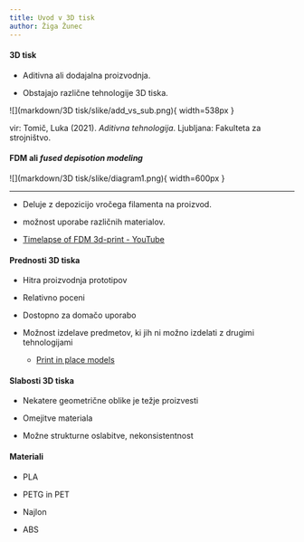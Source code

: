 ```yaml
---
title: Uvod v 3D tisk
author: Žiga Žunec
---
```


#### 3D tisk

- Aditivna ali dodajalna proizvodnja.

- Obstajajo različne tehnologije 3D tiska.

![](markdown/3D tisk/slike/add_vs_sub.png){ width=538px }

vir: Tomič, Luka (2021). *Aditivna tehnologija*. Ljubljana: Fakulteta za strojništvo.

#### FDM ali *fused depisotion modeling*

![](markdown/3D tisk/slike/diagram1.png){ width=600px }

---

- Deluje z depozicijo vročega filamenta na proizvod.

- možnost uporabe različnih materialov.

- [Timelapse of FDM 3d-print - YouTube](https://www.youtube.com/watch?v=9cLFAI1_fmU)

#### Prednosti 3D tiska

- Hitra proizvodnja prototipov

- Relativno poceni

- Dostopno za domačo uporabo

- Možnost izdelave predmetov, ki jih ni možno izdelati z drugimi tehnologijami
  
  - [Print in place models](https://all3dp.com/2/coolest-print-in-place-3d-models/)

#### Slabosti 3D tiska

- Nekatere geometrične oblike je težje proizvesti

- Omejitve materiala

- Možne strukturne oslabitve, nekonsistentnost

#### Materiali

- PLA

- PETG in PET

- Najlon

- ABS
